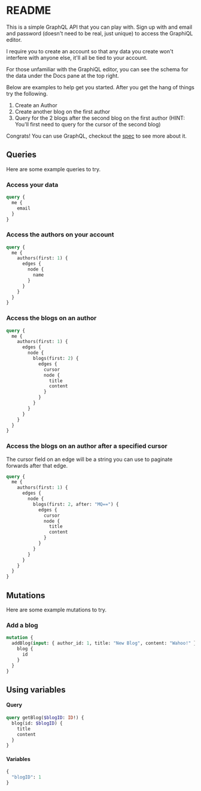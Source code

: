 # README

This is a simple GraphQL API that you can play with. Sign up with and email and password (doesn't need to be real, just unique) to access the GraphiQL editor.

I require you to create an account so that any data you create won't interfere with anyone else, it'll all be tied to your account.

For those unfamiliar with the GraphiQL editor, you can see the schema for the data under the Docs pane at the top right.

Below are examples to help get you started. After you get the hang of things try the following.

1. Create an Author
1. Create another blog on the first author
1. Query for the 2 blogs after the second blog on the first author (HINT: You'll first need to query for the cursor of the second blog)

Congrats! You can use GraphQL, checkout the [spec](https://facebook.github.io/graphql/) to see more about it.

## Queries

Here are some example queries to try.

### Access your data

```graphql
query {
  me {
    email
  }
}
```

### Access the authors on your account

```graphql
query {
  me {
    authors(first: 1) {
      edges {
        node {
          name
        }
      }
    }
  }
}
```

### Access the blogs on an author

```graphql
query {
  me {
    authors(first: 1) {
      edges {
        node {
          blogs(first: 2) {
            edges {
              cursor
              node {
                title
                content
              }
            }
          }
        }
      }
    }
  }
}
```

### Access the blogs on an author after a specified cursor

The cursor field on an edge will be a string you can use to paginate forwards after that edge.

```graphql
query {
  me {
    authors(first: 1) {
      edges {
        node {
          blogs(first: 2, after: "MQ==") {
            edges {
              cursor
              node {
                title
                content
              }
            }
          }
        }
      }
    }
  }
}
```

## Mutations

Here are some example mutations to try.

### Add a blog

```graphql
mutation {
  addBlog(input: { author_id: 1, title: "New Blog", content: "Wahoo!" }) {
    blog {
      id
    }
  }
}
```

## Using variables

#### Query

```graphql
query getBlog($blogID: ID!) {
  blog(id: $blogID) {
    title
    content
  }
}
```

#### Variables

```graphql
{
  "blogID": 1
}
```

